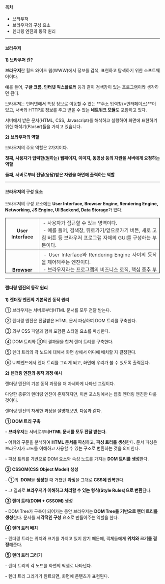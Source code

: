 
#### **목차**



-   브라우저
-   브라우저의 구성 요소
-   렌더링 엔진의 동작 원리

---
#### **브라우저**



**1) 브라우저 란?**



**브라우저**란 월드 와이드 웹(WWW)에서 정보를 검색, 표현하고 탐색하기 위한 소프트웨어이다.

예를 들어, **구글 크롬, 인터넷 익스플로러** 등과 같이 검색창이 있는 프로그램이라 생각하면 된다.

브라우저는 인터넷에서 특정 정보로 이동할 수 있는 **주소 입력창(=인터페이스)**이 있고, 서버와 HTTP로 정보를 주고 받을 수 있는 **네트워크 모듈**도 포함하고 있다.

서버에서 받은 문서(HTML, CSS, Javascript)를 해석하고 실행하여 화면에 표현하기 위한 해석기(Parser)들을 가지고 있습니다.

**2) 브라우저의 역할**


브라우저의 주요 역할은 2가지이다.

**첫째, 사용자가 입력한(원하는) 웹페이지, 이미지, 동영상 등의 자원을 서버에게 요청하는 역할**

**둘째, 서버로부터 전달(응답)받은 자원을 화면에 출력하는 역할**

---
#### **브라우저의 구성 요소**




브라우저의 구성 요소에는 **User Interface, Browser Engine, Rendering Engine, Networking, JS Engine, UI Backend, Data Storage**가 있다.

<table style="border-collapse: collapse; width: 100%; height: 180px;" border="1"><tbody><tr style="height: 60px;"><td style="width: 16.5116%; text-align: center; height: 60px;"><b><span style="color: #333333;">User<br>Interface</span></b></td><td style="width: 83.4884%; text-align: justify; height: 60px;"><span style="color: #333333;">&nbsp;- 사용자가 접근할 수 있는 영역이다.<br>&nbsp;- 예를 들어, 검색창, 뒤로가기/앞으로가기 버튼, 새로 고침 버튼 등 브라우저 프로그램 자체의 GUI를 구성하는 부분이다.</span></td></tr><tr style="height: 20px;"><td style="width: 16.5116%; text-align: center; height: 20px;"><b>Browser<br>Engine</b></td><td style="width: 83.4884%; text-align: justify; height: 20px;"><span style="color: #333333;"><span style="color: #333333;">&nbsp;- User Interface</span>와 Rendering Engine 사이의 동작을 제어해주는 엔진이다.<br>&nbsp;- 브라우저라는 프로그램의 비즈니스 로직, 핵심 중추 부분이다.<br></span><span style="color: #333333;"><b>&nbsp;- </b>Data Storage를</span><span style="color: #333333;"><span style="color: #333333;"> 참조하며 로컬에 데이터를 쓰고 읽으면서 다양한 작업을 한다.</span></span></td></tr><tr style="height: 20px;"><td style="width: 16.5116%; text-align: center; height: 20px;"><b>Rendering Engine</b></td><td style="width: 83.4884%; text-align: justify; height: 20px;"><b>&nbsp;- 요청한 콘텐츠를 화면에 출력하는 역할이다.</b><br><b>&nbsp;- <span style="color: #333333;">HTML, CSS 등을 파싱하여 최종적으로 화면에 그린다.</span></b></td></tr><tr style="height: 20px;"><td style="width: 16.5116%; text-align: center; height: 20px;"><b>Networking</b></td><td style="width: 83.4884%; text-align: justify; height: 20px;">&nbsp;- <span>http 요청을 할 수 있으며 네티워크를 호출할 수 있다.</span></td></tr><tr style="height: 20px;"><td style="width: 16.5116%; text-align: center; height: 20px;"><b>JS Engine</b></td><td style="width: 83.4884%; text-align: justify; height: 20px;">&nbsp;- <span>javascript 코드를 해석하고 실행한다.</span></td></tr><tr style="height: 20px;"><td style="width: 16.5116%; text-align: center; height: 20px;"><b>UI Backend</b></td><td style="width: 83.4884%; text-align: justify; height: 20px;">&nbsp;- <span>기본적인 위젯을 그리는 인터페이스이다.</span></td></tr><tr style="height: 20px;"><td style="width: 16.5116%; text-align: center; height: 20px;"><b>Data Storage</b></td><td style="width: 83.4884%; text-align: justify; height: 20px;">&nbsp;- <span>Local Storage, Indexed DB, 쿠키 등 브라우저 메모리를 활용하여 저장하는 영역이다.</span>&nbsp;</td></tr></tbody></table>

---
#### **렌더링 엔진의 동작 원리**


**1) 렌더링 엔진의 기본적인 동작 원리**


① 브라우저는 서버로부터HTML 문서를 모두 전달 받는다.

② 렌더링 엔진은 전달받은 HTML 문서 파싱하여 DOM 트리를 구축한다.

③ 외부 CSS 파일과 함께 포함된 스타일 요소를 파싱한다.

④ DOM 트리와 ③의 결과물을 합쳐 렌더 트리를 구축한다.

⑤ 렌더 트리의 각 노드에 대해서 화면 상에서 어디에 배치할 지 결정한다.

⑥ UI백엔드에서 렌더 트리를 그리게 되고, 화면에 우리가 볼 수 있도록 출력된다.

**2) 렌더링 엔진의 동작 과정 예시**


렌더링 엔진의 기본 동작 과정을 더 자세하게 나타낸 그림이다.

다양한 종류의 렌더링 엔진이 존재하지만, 이번 포스팅에서는 웹킷 엔더링 엔진만 다룰 것이다.

렌더링 엔진의 자세한 과정을 설명해보면, 다음과 같다.

**① DOM 트리 구축**


\- **브라우저**는 서버로부터**HTML 문서를 모두 전달 받는다.**

\- 어휘와 구문을 분석하여 **HTML 문서를 파싱**하고, **파싱 트리를 생성**한다. 문서 파싱은 브라우저가 코드를 이해하고 사용할 수 있는 구조로 변환하는 것을 의미한다.

\- 파싱 트리를 기반으로 DOM 요소와 속성 노드를 가지는 **DOM 트리를 생성**한다.

**② CSSOM(CSS Object Model) 생성**


\- ①의  **DOM**을 **생성**할 때 거쳤던 **과정**을 그대로 **CSS에 반복**한다.

\- 그 결과로 **브라우저가 이해하고 처리할 수 있는 형식(Style Rules)으로 변환**된다.

**③ 렌더 트리(DOM + CSSOM) 생성**


\- DOM Tree가 구축이 되어가는 동안 브라우저는 **DOM Tree를 기반으로 렌더 트리를 생성**한다. 문서를 **시각적인 구성** 요소로 만들어주는 역할을 한다.

**④ 렌더 트리 배치**

\- 렌더링 트리는 위치와 크기를 가지고 있지 않기 때문에, 객체들에게 **위치와 크기를 결정**해준다.

**⑤ 렌더 트리 그리기**

\- 렌더 트리의 각 노드를 화면의 픽셀로 나타낸다.

\- 렌더 트리 그리기가 완료되면, 화면에 콘텐츠가 표현된다.

